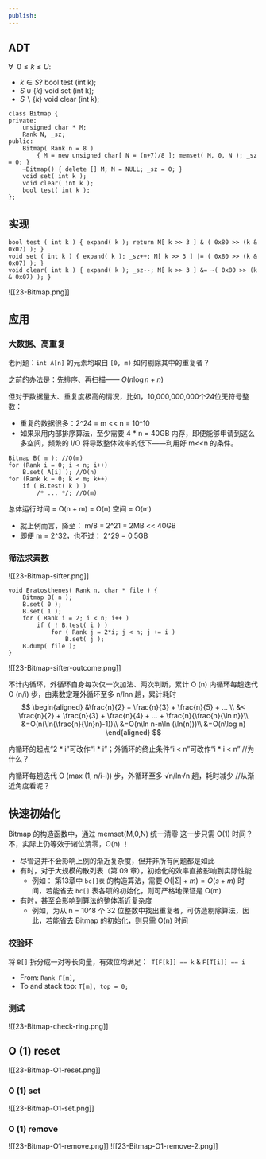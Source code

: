 ```yaml
---
publish:
---
```

## ADT
$\forall\ \ 0\le k\le U:$
- $k\in S?$    bool test (int k);
- $S\cup \{k\}$  void set (int k);
- $S \backslash \{k\}$    void clear (int k);

```
class Bitmap {
private:
	unsigned char * M;
	Rank N, _sz;
public:
	Bitmap( Rank n = 8 )
		{ M = new unsigned char[ N = (n+7)/8 ]; memset( M, 0, N ); _sz = 0; }
	~Bitmap() { delete [] M; M = NULL; _sz = 0; }
	void set( int k ); 
	void clear( int k ); 
	bool test( int k );
};
```

## 实现
```
bool test ( int k ) { expand( k ); return M[ k >> 3 ] & ( 0x80 >> (k & 0x07) ); }
void set ( int k ) { expand( k ); _sz++; M[ k >> 3 ] |= ( 0x80 >> (k & 0x07) ); }
void clear( int k ) { expand( k ); _sz--; M[ k >> 3 ] &= ~( 0x80 >> (k & 0x07) ); }
```

![[23-Bitmap.png]]

## 应用
### 大数据、高重复
老问题：`int A[n]` 的元素均取自 `[0, m)` 如何剔除其中的重复者？

之前的办法是：先排序、再扫描—— $O(n\log n+n)$

但对于数据量大、重复度极高的情况，比如，10,000,000,000个24位无符号整数：
- 重复的数据很多：2^24 = m << n = 10^10
- 如果采用内部排序算法，至少需要 4 * n = 40GB 内存，即便能够申请到这么多空间，频繁的 I/O 将导致整体效率的低下——利用好 m<<n 的条件。

```
Bitmap B( m ); //O(m)
for (Rank i = 0; i < n; i++)
	B.set( A[i] ); //O(n)
for (Rank k = 0; k < m; k++)
	if ( B.test( k ) )
		/* ... */; //O(m)

```

总体运行时间 = O(n + m) = O(n)
空间 = O(m) 
- 就上例而言，降至： m/8 = 2^21 = 2MB << 40GB 
- 即便 m = 2^32，也不过： 2^29 = 0.5GB

### 筛法求素数
![[23-Bitmap-sifter.png]]
```
void Eratosthenes( Rank n, char * file ) {
	Bitmap B( n ); 
	B.set( 0 );
	B.set( 1 );
	for ( Rank i = 2; i < n; i++ )
		if ( ! B.test( i ) )
			for ( Rank j = 2*i; j < n; j += i )
				B.set( j );
	B.dump( file );
}

```

![[23-Bitmap-sifter-outcome.png]]

不计内循环，外循环自身每次仅一次加法、两次判断，累计 O (n)
内循环每趟迭代 O (n/i) 步，由素数定理外循环至多 n/lnn 趟，累计耗时
$$
\begin{aligned}
&\frac{n}{2} + \frac{n}{3} + \frac{n}{5} + ... \\
&< \frac{n}{2} + \frac{n}{3} + \frac{n}{4} + ... + \frac{n}{\frac{n}{\ln n}}\\
&=O(n(\ln(\frac{n}{\ln}n)-1))\\
&=O(n\ln n-n\ln (\ln(n)))\\
&=O(n\log n)
\end{aligned}
$$

内循环的起点“2 * i”可改作“i * i”；外循环的终止条件“i < n”可改作“i * i < n” //为什么？ 

内循环每趟迭代 O (max (1, n/i-i)) 步，外循环至多 √n/ln√n 趟，耗时减少 //从渐近角度看呢？

## 快速初始化
Bitmap 的构造函数中，通过 memset(M,0,N) 统一清零
这一步只需 O(1) 时间？不，实际上仍等效于诸位清零，O(n) ！

- 尽管这并不会影响上例的渐近复杂度，但并非所有问题都是如此
- 有时，对于大规模的散列表（第 09 章），初始化的效率直接影响到实际性能
	- 例如： 第13章中 `bc[]表` 的构造算法，需要 $O(|Σ|+m) = O(s+m)$ 时间，若能省去 `bc[]` 表各项的初始化，则可严格地保证是 O(m)
- 有时，甚至会影响到算法的整体渐近复杂度
	- 例如，为从 n = 10^8 个 32 位整数中找出重复者，可仿造剔除算法，因此，若能省去 Bitmap 的初始化，则只需 O(n) 时间

### 校验环
将 `B[]` 拆分成一对等长向量，有效位均满足：` T[F[k]] == k` & `F[T[i]] == i`

- From: `Rank F[m]`,
- To and stack top: `T[m], top = 0;`

### 测试
![[23-Bitmap-check-ring.png]]

## O (1) reset
![[23-Bitmap-O1-reset.png]]

### O (1) set
![[23-Bitmap-O1-set.png]]

### O (1) remove
![[23-Bitmap-O1-remove.png]]
![[23-Bitmap-O1-remove-2.png]]